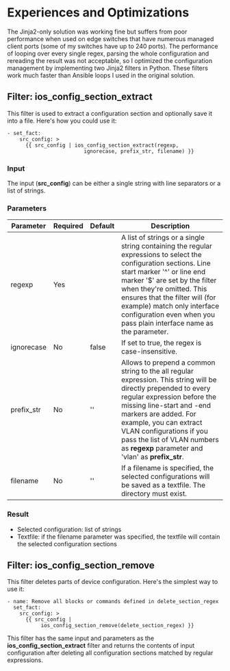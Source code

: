 # Experiences and Optimizations

The Jinja2-only solution was working fine but suffers from poor performance when used on edge switches that have numerous managed client ports (some of my switches have up to 240 ports). The performance of looping over every single regex, parsing the whole configuration and rereading the result was not acceptable, so I optimized the configuration management by implementing two Jinja2 filters in Python. These filters work much faster than Ansible loops I used in the original solution.

## Filter: ios\_config\_section\_extract

This filter is used to extract a configuration section and optionally save it into a file. Here's how you could use it:

    - set_fact:
        src_config: >
          {{ src_config | ios_config_section_extract(regexp,
                             ignorecase, prefix_str, filename) }}

### Input

The input (**src\_config**) can be either a single string with line separators or a list of strings.

### Parameters

|Parameter|Required|Default|Description|
|---|---|---|---|
|regexp| Yes | | A list of strings or a single string containing the regular expressions to select the configuration sections. Line start marker '^' or line end marker '$' are set by the filter when they're omitted. This ensures that the filter will (for example) match only interface configuration even when you pass plain interface name as the parameter.|
|ignorecase| No | false | If set to true, the regex is case-insensitive.|
|prefix_str| No  | '' | Allows to prepend a common string to the all regular expression. This string will be directly prepended to every regular expression before the missing line-start and -end markers are added. For example, you can extract VLAN configurations if you pass the list of VLAN numbers as **regexp** parameter and 'vlan' as **prefix_str**.|
|filename| No | '' | If a filename is specified, the selected configurations will be saved as a textfile. The directory must exist.|

### Result

* Selected configuration: list of strings
* Textfile: if the filename parameter was specified, the textfile will contain the selected configuration sections

## Filter: ios\_config\_section\_remove

This filter deletes parts of device configuration. Here's the simplest way to use it:

    - name: Remove all blocks or commands defined in delete_section_regex
      set_fact:
        src_config: >
          {{ src_config |
               ios_config_section_remove(delete_section_regex) }}

This filter has the same input and parameters as the **ios\_config\_section\_extract** filter and returns the contents of input configuration after deleting all configuration sections matched by regular expressions.
